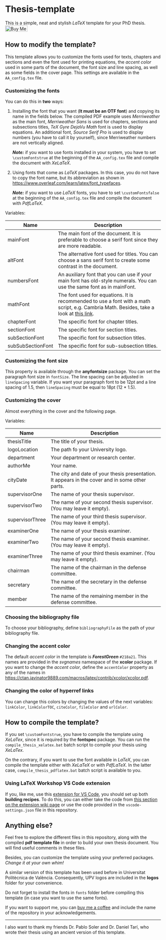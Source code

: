 # Thesis-template 

This is a simple, neat and stylish _LaTeX_ template for your PhD thesis. <a href="https://www.buymeacoffee.com/victoraunon" target="_blank"><img  height="40px" src="https://cdn.buymeacoffee.com/buttons/v2/default-blue.png" alt="Buy Me A Coffee" style="height: 20px !important;width: 72px !important;" ></a>

## How to modify the template?

This template allows you to customize the fonts used for texts, chapters and sections and even the font used for printing equations, the _accent color_ used in some parts of the document, the font size and line spacing, as well as some fields in the cover page. This settings are available in the `AA_config.tex` file.

### Customizing the fonts
You can do this in **two** ways:

1. Installing the font that you want (**It must be an OTF font**) and copying its name in the fields below. The compiled PDF example uses _Merriweather_ as the main font, _Merriweather Sans_ is used for chapters, sections and subsections titles, _TeX Gyre DejaVu Math_  font is used to display equations. An additional font, _Source Serif Pro_ is used to display numbers (you have to call it by yourself), since Merriweather numbers are not vertically aligned.

    _**Note:**_ if you want to use fonts installed in your system, you have to set `\customFontstrue` at the beginning of the `AA_config.tex` file and compile the document with _XeLaTeX_.

2. Using fonts that come as _LaTeX_ packages. In this case, you do not have to copy the font name, but its abbreviation as shown in https://www.overleaf.com/learn/latex/font_typefaces.

    _**Note:**_ if you want to use _LaTeX_ fonts, you have to set `\customFontsfalse` at the beginning of the `AA_config.tex` file and compile the document with _PdfLaTeX_.

Variables:

Name | Description
---- | -----------
mainFont | The main font of the document. It is preferable to choose a serif font since they are more readable.
altFont | The alternative font used for titles. You can choose a sans serif font to create some contrast in the document.
numbersFont | An auxiliary font that you can use if your main font has old-style numerals. You can use the same font as in mainFont.
mathFont | The font used for equations. It is recommended to use a font with a math script, e.g. Cambria Math. Besides, take a look at [this link](https://tex.stackexchange.com/questions/425098/which-opentype-math-fonts-are-available).
chapterFont | The specific font for chapter titles.
sectionFont | The specific font for section titles.
subSectionFont | The specific font for subsection titles.
subSubSectionFont | The specific font for sub-subsection titles.

### Customizing the font size

This property is available through the **anyfontsize** package. You can set the paragraph font size in `fontSize`. The line spacing can be adjusted in `lineSpacing` variable. If you want your paragraph font to be 12pt and a line spacing of 1.5, then `lineSpacing` must be equal to 18pt (12 * 1.5).

### Customizing the cover

Almost everything in the cover and the following page.

Variables:

Name | Description
---- | -----------
thesisTitle | The title of your thesis.
logoLocation | The path fo your University logo.
department | Your department or research center.
authorMe | Your name.
cityDate | The city and date of your thesis presentation. It appears in the cover and in some other parts.
supervisorOne | The name of your thesis supervisor.
supervisorTwo | The name of your second thesis supervisor. (You may leave it empty).
supervisorThree | The name of your third thesis supervisor. (You may leave it empty).
examinerOne | The name of your thesis examiner.
examinerTwo | The name of your second thesis examiner. (You may leave it empty).
examinerThree | The name of your third thesis examiner. (You may leave it empty).
chairman | The name of the chairman in the defense committee.
secretary | The name of the secretary in the defense committee.
member | The name of the remaining member in the defense committee.

### Choosing the bibliography file

To choose your bibliography, define `bibliographyFile` as the path of your bibliography file.

### Changing the accent color

The default _accent color_ in the template is _**ForestGreen**_ `#218a21`. This names are provided in the _svgnames_ namespace of the **xcolor** package. If you want to change the _accent color_, define the `accentColor` property as any of the names in https://ctan.javinator9889.com/macros/latex/contrib/xcolor/xcolor.pdf.

### Changing the color of hyperref links

You can change this colors by changing the values of the next variables: `linkColor`, `linkColorTOC`, `citeColor`, `fileColor`  and `urlColor`.


## How to compile the template?

If you set `\customFontstrue`, you have to compile the template using _XeLaTex_, since it is required by the **fontspec** package. You can run the `compile_thesis_xelatex.bat` batch script to compile your thesis using _XeLaTex_.

On the contrary, if you want to use the font available in _LaTeX_, you can compile the template either with _XeLaTeX_ or with _PdfLaTeX_. In the latter case, `compile_thesis_pdflatex.bat` batch script is available to you.

### Using LaTeX Workshop VS Code extension

If you, like me, use this [extension for VS Code](https://github.com/James-Yu/LaTeX-Workshop), you should set up both **building recipes**. To do this, you can either take the code from [this section on the extension wiki page](https://github.com/James-Yu/LaTeX-Workshop/wiki/Compile#latex-recipes) or use the code provided in the `vscode-settings.json` file in this repository.

## Anything else?

Feel free to explore the different files in this repository, along with the compiled **pdf template file** in order to build your own thesis document. You will find useful comments in these files.

Besides, you can customize the template using your preferred packages. _Change it at your own whim!_

A similar version of this template has been used before in Universitat Politècnica de València. Consequently, UPV logos are included in the **logos** folder for your convenience.

Do not forget to install the fonts in `fonts` folder before compiling this template (in case you want to use the same fonts).

If you want to support me, you can [buy me a coffee](https://www.buymeacoffee.com/victoraunon) and include the name of the repository in your acknowledgements.

---

I also want to thank my friends Dr. Pablo Soler and Dr. Daniel Tarí, who wrote their thesis using an ancient version of this template.
